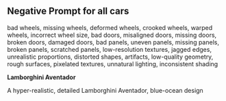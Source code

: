 ## Negative Prompt for all cars

bad wheels, missing wheels, deformed wheels, crooked wheels, warped wheels, incorrect wheel size, bad doors, misaligned doors, missing doors, broken doors, damaged doors, bad panels, uneven panels, missing panels, broken panels, scratched panels, low-resolution textures, jagged edges, unrealistic proportions, distorted shapes, artifacts, low-quality geometry, rough surfaces, pixelated textures, unnatural lighting, inconsistent shading

**Lamborghini Aventador**

A hyper-realistic, detailed Lamborghini Aventador, blue-ocean design
